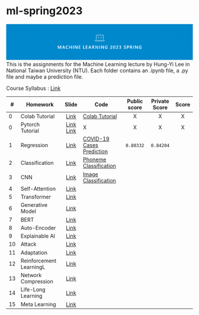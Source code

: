 # ml-spring2023
![cover](mlcover.png)
This is the assignments for the Machine Learning lecture by Hung-Yi Lee in National Taiwan University (NTU). Each folder contains an .ipynb file, a .py file and maybe a prediction file.

Course Syllabus : [Link](https://speech.ee.ntu.edu.tw/~hylee/ml/2023-spring.php)

|#|Homework|Slide|Code|Public score|Private Score|Score|
|-|-|:-:|-|:-:|:-:|:-:|
|0|Colab Tutorial|[Link](HW0/Colab_Tutorial.pdf)|[Colab Tutorial](HW0/Colab_Tutorial.ipynb)|X|X|X|
|0|Pytorch Tutorial|[Link](HW0/Pytorch_Tutorial_1_rev_1.pdf) [Link](HW0/Pytorch_Tutorial_2.pdf)|X|X|X|X|
|1|Regression|[Link](HW1/HW01.pdf)|[COVID-19 Cases Prediction](HW1/hw1.ipynb)|`0.80332`|`0.84204`| |
|2|Classification|[Link](HW2/HW02.pdf)|[Phoneme Classification](HW2/hw2.ipynb)||||
|3|CNN|[Link](HW3/HW03.pdf)|[Image Classification](HW3/hw3.ipynb)||||
|4|Self-Attention|[Link](HW4/HW04.pdf)|||||
|5|Transformer|[Link](HW5/HW05.pdf)|||||
|6|Generative Model|[Link](HW6/HW06.pdf)|||||
|7|BERT|[Link](HW7/HW07.pdf)|||||
|8|Auto-Encoder|[Link](HW8/HW08.pdf)|||||
|9|Explainable AI|[Link](HW9/HW09.pdf)|||||
|10|Attack|[Link](HW10/HW10.pdf)|||||
|11|Adaptation|[Link](HW11/HW11.pdf)|||||
|12|Reinforcement LearningL|[Link](HW12/HW12.pdf)|||||
|13|Network Compression|[Link](HW13/HW13.pdf)|||||
|14|Life-Long Learning|[Link](HW14/HW14.pdf)|||||
|15|Meta Learning|[Link](HW15/HW15.pdf)|||||

